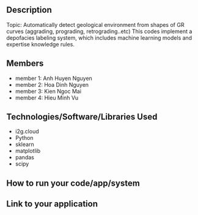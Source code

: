 ## Description
Topic: Automatically detect geological environment from shapes of GR curves (aggrading, prograding, retrograding..etc)
This codes implement a depofacies labeling system, which includes machine learning models and expertise knowledge rules.
## Members
- member 1: Anh Huyen Nguyen
- member 2: Hoa Dinh Nguyen
- member 3: Kien Ngoc Mai
- member 4: Hieu Minh Vu
## Technologies/Software/Libraries Used
- i2g.cloud
- Python
- sklearn
- matplotlib 
- pandas
- scipy
## How to run your code/app/system
## Link to your application

